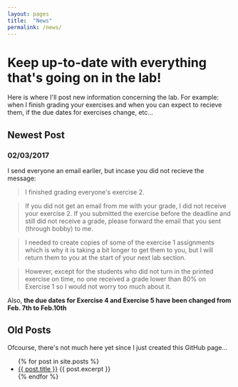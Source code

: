 ```yaml
---
layout: pages
title:  "News"
permalink: /news/
---
```


# Keep up-to-date with everything that's going on in the lab!

Here is where I'll post new information concerning the lab. For example: when I finish grading your exercises and when you can expect to recieve them, if the due dates for exercises change, etc...

## Newest Post
### 02/03/2017

I send everyone an email earlier, but incase you did not recieve the message:

>I finished grading everyone's exercise 2.

>If you did not get an email from me with your grade, I did not receive your exercise 2. If you submitted the exercise before the deadline and still did not receive a grade, please forward the email that you sent (through bobby) to me.

>I needed to create copies of some of the exercise 1 assignments which is why it is taking a bit longer to get them to you, but I will return them to you at the start of your next lab section.

>However, except for the students who did not turn in the printed exercise on time, no one received a grade lower than 80% on Exercise 1 so I would not worry too much about it.

Also, **the due dates for Exercise 4 and Exercise 5 have been changed from Feb. 7th to Feb.10th**

## Old Posts

Ofcourse, there's not much here yet since I just created this GitHub page...

<ul>
  {% for post in site.posts %}
    <li>
      <a href="/cs135/{{ post.url }}">{{ post.title }}</a>
      {{ post.excerpt }}
    </li>
  {% endfor %}
</ul>
